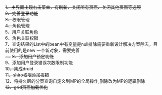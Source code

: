 ~~1、主界面出现右击菜单，有刷新、关闭所有页面、关闭其他页面等选项<br>
2、完善登录功能<br>
3、权限管理<br>
4、角色管理<br>~~
5、用户关联角色<br>
6、角色关联权限<br>
7、查询结果的List中的bean中有变量是null排除需要重新设计解决方案除去，目前使用的是new 一个新对象，需要完善<br>~~
~~8、添加用户锁定功能<br>~~
9、添加用户登录错误次数限制功能<br>
~~10、集成druid<br>
11、shiro权限添加报错<br>~~
12、将持久层的分页查询自定义到MP的全局操作,删除改为MP的逻辑删除<br>
~~13、grid页面加载优化<br>~~
